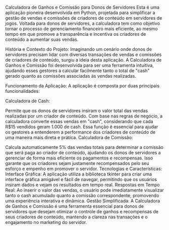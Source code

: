 Calculadora de Ganhos e Comissão para Donos de Servidores
Esta é uma aplicação pioneira desenvolvida em Python, projetada para simplificar a gestão de vendas e comissões de criadores de conteúdo em servidores de jogos. Voltada para donos de servidores, a calculadora tem como objetivo tornar o processo de gerenciamento financeiro mais eficiente, ao mesmo tempo em que promove a transparência e incentiva os criadores de conteúdo a aumentar suas vendas.

História e Contexto do Projeto:
Imaginando um cenário onde donos de servidores precisam lidar com diversas transações de vendas e comissões de criadores de conteúdo, surgiu a ideia desta aplicação. A Calculadora de Ganhos e Comissão foi desenvolvida para ser uma ferramenta intuitiva, ajudando esses gestores a calcular facilmente tanto o total de "cash" gerado quanto as comissões associadas às vendas realizadas.

Funcionamento da Aplicação:
A aplicação é composta por duas principais funcionalidades:

Calculadora de Cash:

Permite que os donos de servidores insiram o valor total das vendas realizadas por um criador de conteúdo. Com base nas regras de negócio, a calculadora converte essas vendas em "cash", considerando que cada R$15 vendidos geram 1.000 de cash.
Essa função é essencial para ajudar os gestores a entenderem a performance dos criadores de conteúdo de uma maneira mais direta e prática.
Calculadora de Comissão:

Calcula automaticamente 5% das vendas totais para determinar a comissão que será paga ao criador de conteúdo, ajudando os donos de servidores a gerenciar de forma mais eficiente os pagamentos e recompensas.
Isso garante que os criadores sejam justamente recompensados pelo seu esforço e empenho em promover o servidor.
Tecnologias e Características:
Interface Gráfica: A aplicação utiliza a biblioteca tkinter para criar uma interface gráfica amigável e fácil de navegar, permitindo que os usuários insiram dados e vejam os resultados em tempo real.
Respostas em Tempo Real: Ao inserir o valor das vendas, o usuário pode imediatamente visualizar tanto o cash acumulado quanto a comissão correspondente, promovendo uma experiência interativa e dinâmica.
Gestão Simplificada: A Calculadora de Ganhos e Comissão é uma ferramenta essencial para donos de servidores que desejam otimizar o controle de ganhos e recompensas de seus criadores de conteúdo, mantendo a clareza nas transações e o engajamento no marketing do servidor.
